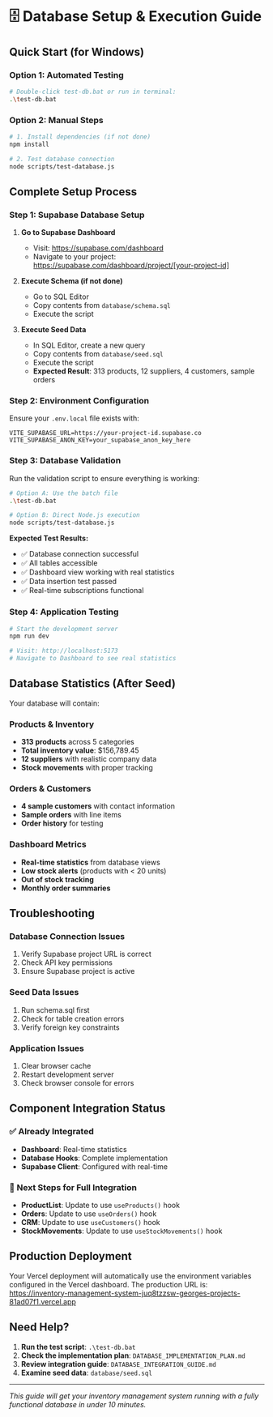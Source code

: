 # 🗄️ Database Setup & Execution Guide

## Quick Start (for Windows)

### Option 1: Automated Testing
```bash
# Double-click test-db.bat or run in terminal:
.\test-db.bat
```

### Option 2: Manual Steps
```bash
# 1. Install dependencies (if not done)
npm install

# 2. Test database connection
node scripts/test-database.js
```

## Complete Setup Process

### Step 1: Supabase Database Setup

1. **Go to Supabase Dashboard**
   - Visit: https://supabase.com/dashboard
   - Navigate to your project: https://supabase.com/dashboard/project/[your-project-id]

2. **Execute Schema (if not done)**
   - Go to SQL Editor
   - Copy contents from `database/schema.sql`
   - Execute the script

3. **Execute Seed Data**
   - In SQL Editor, create a new query
   - Copy contents from `database/seed.sql`
   - Execute the script
   - **Expected Result**: 313 products, 12 suppliers, 4 customers, sample orders

### Step 2: Environment Configuration

Ensure your `.env.local` file exists with:
```env
VITE_SUPABASE_URL=https://your-project-id.supabase.co
VITE_SUPABASE_ANON_KEY=your_supabase_anon_key_here
```

### Step 3: Database Validation

Run the validation script to ensure everything is working:

```bash
# Option A: Use the batch file
.\test-db.bat

# Option B: Direct Node.js execution
node scripts/test-database.js
```

**Expected Test Results:**
- ✅ Database connection successful
- ✅ All tables accessible
- ✅ Dashboard view working with real statistics
- ✅ Data insertion test passed
- ✅ Real-time subscriptions functional

### Step 4: Application Testing

```bash
# Start the development server
npm run dev

# Visit: http://localhost:5173
# Navigate to Dashboard to see real statistics
```

## Database Statistics (After Seed)

Your database will contain:

### Products & Inventory
- **313 products** across 5 categories
- **Total inventory value**: $156,789.45
- **12 suppliers** with realistic company data
- **Stock movements** with proper tracking

### Orders & Customers
- **4 sample customers** with contact information
- **Sample orders** with line items
- **Order history** for testing

### Dashboard Metrics
- **Real-time statistics** from database views
- **Low stock alerts** (products with < 20 units)
- **Out of stock tracking**
- **Monthly order summaries**

## Troubleshooting

### Database Connection Issues
1. Verify Supabase project URL is correct
2. Check API key permissions
3. Ensure Supabase project is active

### Seed Data Issues
1. Run schema.sql first
2. Check for table creation errors
3. Verify foreign key constraints

### Application Issues
1. Clear browser cache
2. Restart development server
3. Check browser console for errors

## Component Integration Status

### ✅ Already Integrated
- **Dashboard**: Real-time statistics
- **Database Hooks**: Complete implementation
- **Supabase Client**: Configured with real-time

### 🔄 Next Steps for Full Integration
- **ProductList**: Update to use `useProducts()` hook
- **Orders**: Update to use `useOrders()` hook  
- **CRM**: Update to use `useCustomers()` hook
- **StockMovements**: Update to use `useStockMovements()` hook

## Production Deployment

Your Vercel deployment will automatically use the environment variables configured in the Vercel dashboard. The production URL is:
https://inventory-management-system-juq8tzzsw-georges-projects-81ad07f1.vercel.app

## Need Help?

1. **Run the test script**: `.\test-db.bat`
2. **Check the implementation plan**: `DATABASE_IMPLEMENTATION_PLAN.md`
3. **Review integration guide**: `DATABASE_INTEGRATION_GUIDE.md`
4. **Examine seed data**: `database/seed.sql`

---

*This guide will get your inventory management system running with a fully functional database in under 10 minutes.*
